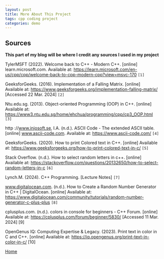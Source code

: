 ```yaml
---
layout: post
title: More About This Project
tags: cpp coding project
categories: demo
---
```


## Sources

**This part of my blog will be where I credit any sources I used in my project**

TylerMSFT (2022). Welcome back to C++ - Modern C++. [online] learn.microsoft.com. Available at: https://learn.microsoft.com/en-us/cpp/cpp/welcome-back-to-cpp-modern-cpp?view=msvc-170 `[1]`

GeeksforGeeks. (2016). Implementation of a Falling Matrix. [online] Available at: https://www.geeksforgeeks.org/implementation-falling-matrix/ [Accessed 22 Mar. 2024] `[2]`

Ntu.edu.sg. (2013). Object-oriented Programming (OOP) in C++. [online] Available at: https://www3.ntu.edu.sg/home/ehchua/programming/cpp/cp3_OOP.html `[3]`

http ://www.injosoft.se, I.A. (n.d.). ASCII Code - The extended ASCII table. [online] www.ascii-code.com. Available at: https://www.ascii-code.com/ `[4]`

GeeksforGeeks. (2020). How to print Colored text in C++. [online] Available at: https://www.geeksforgeeks.org/how-to-print-colored-text-in-c/ `[5]`

Stack Overflow. (n.d.). How to select random letters in c++. [online] Available at: https://stackoverflow.com/questions/20132650/how-to-select-random-letters-in-c `[6]`

Lynch.M. (2024). C++ Programming. [Lecture Notes] `[7]`

www.digitalocean.com. (n.d.). How to Create a Random Number Generator in C++ | DigitalOcean. [online] Available at: https://www.digitalocean.com/community/tutorials/random-number-generator-c-plus-plus `[8]`

cplusplus.com. (n.d.). colors in console for beginners - C++ Forum. [online] Available at: https://cplusplus.com/forum/beginner/5830/ [Accessed 11 Mar. 2024] [9]

OpenGenus IQ: Computing Expertise & Legacy. (2023). Print text in color in C and C++. [online] Available at: https://iq.opengenus.org/print-text-in-color-in-c/ [10]



[Home](https://conorkeane01.github.io/digital-rain-cpp-ck)



